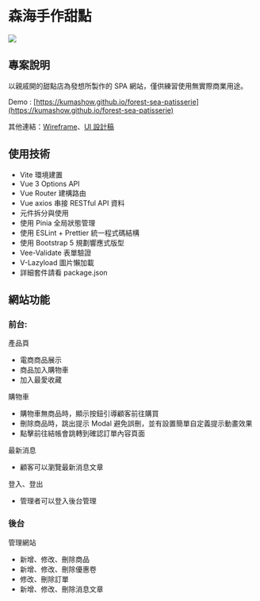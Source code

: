 # 森海手作甜點
![](https://i.imgur.com/UctDcM2.png)
## 專案說明
以親戚開的甜點店為發想所製作的 SPA 網站，僅供練習使用無實際商業用途。

Demo : [https://kumashow.github.io/forest-sea-patisserie](https://kumashow.github.io/forest-sea-patisserie)

其他連結：[Wireframe](https://whimsical.com/vue-3-AzcKcb1DdLpVkKxDQTt6vg)、[UI 設計稿](https://www.figma.com/file/C6Oq3oQk6VvkhKxGdnLaXl/%E6%A3%AE%E6%B5%B7%E6%89%8B%E4%BD%9C%E7%94%9C%E9%BB%9E?node-id=0-1&t=IcSGzn4E2DshpOpK-0)

## 使用技術

* Vite 環境建置
* Vue 3 Options API
* Vue Router 建構路由
* Vue axios 串接 RESTful API 資料
* 元件拆分與使用
* 使用 Pinia 全局狀態管理
* 使用 ESLint + Prettier 統一程式碼結構
* 使用 Bootstrap 5 規劃響應式版型
* Vee-Validate 表單驗證
* V-Lazyload 圖片懶加載
* 詳細套件請看 package.json

## 網站功能

### 前台:

產品頁
  * 電商商品展示
  * 商品加入購物車
  * 加入最愛收藏

購物車
  * 購物車無商品時，顯示按鈕引導顧客前往購買
  * 刪除商品時，跳出提示 Modal 避免誤刪，並有設置簡單自定義提示動畫效果
  * 點擊前往結帳會跳轉到確認訂單內容頁面

最新消息
  * 顧客可以瀏覽最新消息文章

登入、登出
  * 管理者可以登入後台管理
  
### 後台

管理網站
  * 新增、修改、刪除商品
  * 新增、修改、刪除優惠卷
  * 修改、刪除訂單
  * 新增、修改、刪除消息文章
